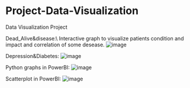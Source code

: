 # Project-Data-Visualization
Data Visualization Project

Dead_Alive&disease:\\
Interactive graph to visualize patients condition and impact and correlation of some desease.
![image](https://github.com/ProcopieGabi0112/Project-Data-Visualization/assets/94400577/b152632f-2edc-419a-b8a5-f167207f04cb)

Depression&Diabetes:
![image](https://github.com/ProcopieGabi0112/Project-Data-Visualization/assets/94400577/78219f00-e372-484b-a86c-8a435c9ec895)

Python graphs in PowerBI:
![image](https://github.com/ProcopieGabi0112/Project-Data-Visualization/assets/94400577/3246cc74-2469-4bda-9ebf-7313d51458db)

Scatterplot in PowerBI:
![image](https://github.com/ProcopieGabi0112/Project-Data-Visualization/assets/94400577/42442a01-6fe0-4a3c-9b22-961c97ce4a56)



